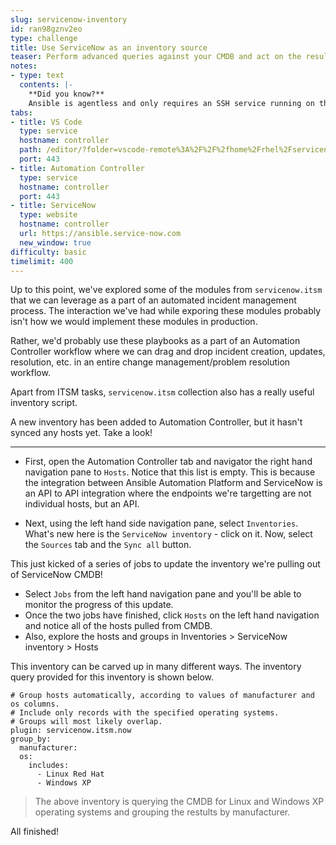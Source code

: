 ```yaml
---
slug: servicenow-inventory
id: ran98gznv2eo
type: challenge
title: Use ServiceNow as an inventory source
teaser: Perform advanced queries against your CMDB and act on the results
notes:
- type: text
  contents: |-
    **Did you know?**
    Ansible is agentless and only requires an SSH service running on the target machines. In these challenges however, the targets are APIs that allow Ansible to interact with external services like ServiceNow.
tabs:
- title: VS Code
  type: service
  hostname: controller
  path: /editor/?folder=vscode-remote%3A%2F%2F%2fhome%2Frhel%2Fservicenow_project
  port: 443
- title: Automation Controller
  type: service
  hostname: controller
  port: 443
- title: ServiceNow
  type: website
  hostname: controller
  url: https://ansible.service-now.com
  new_window: true
difficulty: basic
timelimit: 400
---
```

Up to this point, we've explored some of the modules from `servicenow.itsm` that we can leverage as a part of an automated incident management process. The interaction we've had while exporing these modules probably isn't how we would implement these modules in production.

Rather, we'd probably use these playbooks as a part of an Automation Controller workflow where we can drag and drop incident creation, updates, resolution, etc. in an entire change management/problem resolution workflow.

Apart from ITSM tasks, `servicenow.itsm` collection also has a really useful inventory script.

A new inventory has been added to Automation Controller, but it hasn't synced any hosts yet. Take a look!

---

- First, open the Automation Controller tab and navigator the right hand navigation pane to `Hosts`. Notice that this list is empty. This is because the integration between Ansible Automation Platform and ServiceNow is an API to API integration where the endpoints we're targetting are not individual hosts, but an API.

- Next, using the left hand side navigation pane, select `Inventories`. What's new here is the `ServiceNow inventory` - click on it. Now, select the `Sources` tab and the `Sync all` button.

This just kicked of a series of jobs to update the inventory we're pulling out of ServiceNow CMDB!
- Select `Jobs` from the left hand navigation pane and you'll be able to monitor the progress of this update.
- Once the two jobs have finished, click `Hosts` on the left hand navigation and notice all of the hosts pulled from CMDB.
- Also, explore the hosts and groups in Inventories > ServiceNow inventory > Hosts

This inventory can be carved up in many different ways. The inventory query provided for this inventory is shown below.
```
# Group hosts automatically, according to values of manufacturer and os columns.
# Include only records with the specified operating systems.
# Groups will most likely overlap.
plugin: servicenow.itsm.now
group_by:
  manufacturer:
  os:
    includes:
      - Linux Red Hat
      - Windows XP
```
> The above inventory is querying the CMDB for Linux and Windows XP operating systems and grouping the restults by manufacturer.

All finished!